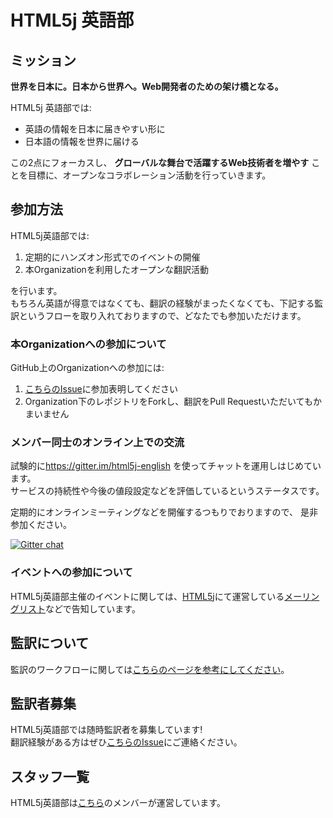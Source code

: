 # HTML5j 英語部

## ミッション

**世界を日本に。日本から世界へ。Web開発者のための架け橋となる。**

HTML5j 英語部では:

- 英語の情報を日本に届きやすい形に
- 日本語の情報を世界に届ける

この2点にフォーカスし、 **グローバルな舞台で活躍するWeb技術者を増やす** ことを目標に、オープンなコラボレーション活動を行っていきます。

## 参加方法

HTML5j英語部では:

1. 定期的にハンズオン形式でのイベントの開催
2. 本Organizationを利用したオープンな翻訳活動

を行います。  
もちろん英語が得意ではなくても、翻訳の経験がまったくなくても、下記する監訳というフローを取り入れておりますので、どなたでも参加いただけます。

### 本Organizationへの参加について

GitHub上のOrganizationへの参加には:

1. [こちらのIssue](https://github.com/html5j-english/README/issues/2)に参加表明してください
2. Organization下のレポジトリをForkし、翻訳をPull Requestいただいてもかまいません

### メンバー同士のオンライン上での交流

試験的に<https://gitter.im/html5j-english> を使ってチャットを運用しはじめています。  
サービスの持続性や今後の値段設定などを評価しているというステータスです。

定期的にオンラインミーティングなどを開催するつもりでおりますので、
是非参加ください。

[![Gitter chat](https://badges.gitter.im/html5j-english.png)](https://gitter.im/html5j-english)

### イベントへの参加について

HTML5j英語部主催のイベントに関しては、[HTML5j](http://html5j.org/)にて運営している[メーリングリスト](https://groups.google.com/forum/#!forum/html5-developers-jp/join)などで告知しています。

## 監訳について

監訳のワークフローに関しては[こちらのページを参考にしてください](https://github.com/html5j-english/README/wiki/Review-and-Pull-Request-Work-Flow)。

## 監訳者募集

HTML5j英語部では随時監訳者を募集しています!  
翻訳経験がある方はぜひ[こちらのIssue](https://github.com/html5j-english/README/issues/1)にご連絡ください。

## スタッフ一覧

HTML5j英語部は[こちら](https://github.com/html5j-english/README/wiki/stuff)のメンバーが運営しています。
